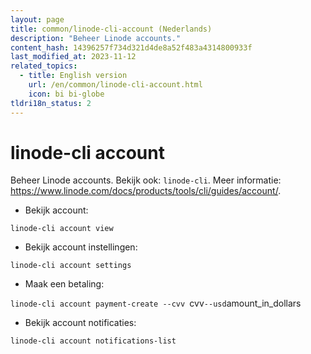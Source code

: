 ```yaml
---
layout: page
title: common/linode-cli-account (Nederlands)
description: "Beheer Linode accounts."
content_hash: 14396257f734d321d4de8a52f483a4314800933f
last_modified_at: 2023-11-12
related_topics:
  - title: English version
    url: /en/common/linode-cli-account.html
    icon: bi bi-globe
tldri18n_status: 2
---
```

# linode-cli account

Beheer Linode accounts.
Bekijk ook: `linode-cli`.
Meer informatie: <https://www.linode.com/docs/products/tools/cli/guides/account/>.

- Bekijk account:

`linode-cli account view`

- Bekijk account instellingen:

`linode-cli account settings`

- Maak een betaling:

`linode-cli account payment-create --cvv `<span class="tldr-var badge badge-pill bg-dark-lm bg-white-dm text-white-lm text-dark-dm font-weight-bold">cvv</span>` --usd `<span class="tldr-var badge badge-pill bg-dark-lm bg-white-dm text-white-lm text-dark-dm font-weight-bold">amount_in_dollars</span>

- Bekijk account notificaties:

`linode-cli account notifications-list`
